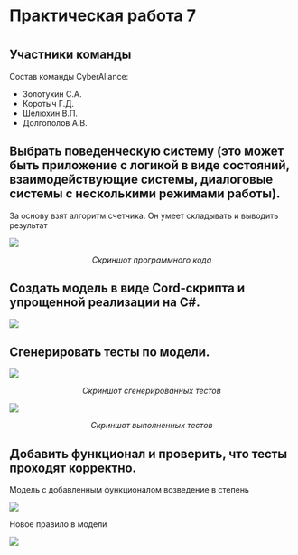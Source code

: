 <h1>Практическая работа 7<h1>
<h2>Участники команды</h2>
<p>Состав команды CyberAliance: </p>
<ul>
  <li>Золотухин С.А.</li>
  <li>Коротыч Г.Д.</li>
  <li>Шелюхин В.П.</li>
  <li>Долгополов А.В.</li>
</ul>
<h2>Выбрать поведенческую систему (это может быть приложение с
логикой в виде состояний, взаимодействующие системы,
диалоговые системы с несколькими режимами работы).</h2>
<p>За основу взят алгоритм счетчика. Он умеет складывать и выводить результат</p>

<p><img src='https://sun9-22.userapi.com/impg/WZygr20vtktgvE3TTrEz6qvREv0z3AI5paRsbQ/rHMF-alErlU.jpg?size=1411x842&quality=96&sign=fe55a8ce4ef41e24c06349e91d05390a&type=album'></p>
<p align="center"><i>Скриншот программного кода</i></p>

<h2>Создать модель в виде Cord-скрипта и упрощенной реализации
на С#.</h2>
<p><img src="https://sun9-12.userapi.com/impg/cw2Bt5x2hEJPO6L2GTBsz4T1Ifnf-AJGv9qOLQ/Sz_1pC1mWaI.jpg?size=783x797&quality=96&sign=ac51ec7207b95a05954ea629c760b8fe&type=album"></p>

<h2>Сгенерировать тесты по модели.</h2>
<p><img src="https://sun9-12.userapi.com/impg/cw2Bt5x2hEJPO6L2GTBsz4T1Ifnf-AJGv9qOLQ/Sz_1pC1mWaI.jpg?size=783x797&quality=96&sign=ac51ec7207b95a05954ea629c760b8fe&type=album"></p>
  <p align="center"><i>Скриншот сгенерированных тестов</i></p>

<p><img src="https://sun9-61.userapi.com/impg/wdlPMVETk-Qv68FxfZLP9LQ-viUpNFYU0Y96xw/ntMO2iy3t-8.jpg?size=1406x842&quality=96&sign=5cad506a18a784fe73e810123c7201bf&type=album"></p>
  <p align="center"><i>Скриншот выполненных тестов</i></p>

<h2>Добавить функционал и проверить, что тесты проходят
корректно.</h2>
  <p>Модель с добавленным функционалом возведение в степень</p>
  <p><img src="https://sun9-13.userapi.com/impg/7w6NHVFK63sPMdEq2nmzibKvGfwpkWTfzDKwEQ/ijgcfLWJg0g.jpg?size=372x160&quality=96&sign=de8574d3f6e6a2208598d553123b0acc&type=album"></p>
  <p>Новое правило в модели</p>
  <p><img src="https://sun9-23.userapi.com/impg/v8JnnujFFvsMK6sILkCNDM0CTXBFYxyK29QtVw/5MSGvRHijIU.jpg?size=486x145&quality=96&sign=ab3ba1a7730341acc005f9f74d29abbc&type=album"></p>
